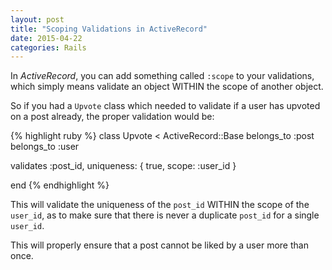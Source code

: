 ```yaml
---
layout: post
title: "Scoping Validations in ActiveRecord"
date: 2015-04-22
categories: Rails
---
```


In <em>ActiveRecord</em>, you can add something called `:scope` to your validations, which simply means validate an object WITHIN the scope of another object.

So if you had a `Upvote` class which needed to validate if a user has upvoted on a post already, the proper validation would be:

{% highlight ruby %}
class Upvote < ActiveRecord::Base
  belongs_to :post
  belongs_to :user

  validates :post_id, uniqueness: { true, scope: :user_id }

end
{% endhighlight %}
<br>

This will validate the uniqueness of the `post_id` WITHIN the scope of the `user_id`, as to make sure that there is never a duplicate `post_id` for a single `user_id`.

This will properly ensure that a post cannot be liked by a user more than once.

 